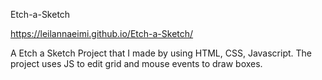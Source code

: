 Etch-a-Sketch

https://leilannaeimi.github.io/Etch-a-Sketch/

A Etch a Sketch Project that I made by using HTML, CSS, Javascript. 
The project uses JS to edit grid and mouse events to draw boxes.
